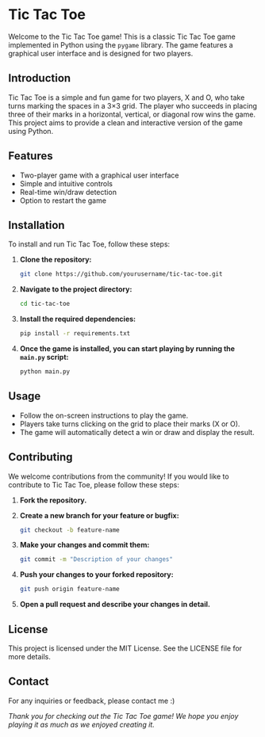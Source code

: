 # Tic Tac Toe

Welcome to the Tic Tac Toe game! This is a classic Tic Tac Toe game implemented in Python using the `pygame` library. The game features a graphical user interface and is designed for two players.

## Introduction

Tic Tac Toe is a simple and fun game for two players, X and O, who take turns marking the spaces in a 3×3 grid. The player who succeeds in placing three of their marks in a horizontal, vertical, or diagonal row wins the game. This project aims to provide a clean and interactive version of the game using Python.

## Features

- Two-player game with a graphical user interface
- Simple and intuitive controls
- Real-time win/draw detection
- Option to restart the game

## Installation

To install and run Tic Tac Toe, follow these steps:

1. **Clone the repository:**
    ```sh
    git clone https://github.com/yourusername/tic-tac-toe.git
    ```
2. **Navigate to the project directory:**
    ```sh
    cd tic-tac-toe
    ```
3. **Install the required dependencies:**
    ```sh
    pip install -r requirements.txt
    ```
4. **Once the game is installed, you can start playing by running the `main.py` script:**
    ```sh
    python main.py
    ```

## Usage

- Follow the on-screen instructions to play the game.
- Players take turns clicking on the grid to place their marks (X or O).
- The game will automatically detect a win or draw and display the result.

## Contributing

We welcome contributions from the community! If you would like to contribute to Tic Tac Toe, please follow these steps:

1. **Fork the repository.**

2. **Create a new branch for your feature or bugfix:**
    ```sh
    git checkout -b feature-name
    ```

3. **Make your changes and commit them:**
    ```sh
    git commit -m "Description of your changes"
    ```

4. **Push your changes to your forked repository:**
    ```sh
    git push origin feature-name
    ```

5. **Open a pull request and describe your changes in detail.**

## License
This project is licensed under the MIT License. See the LICENSE file for more details.

## Contact
For any inquiries or feedback, please contact me :)

*Thank you for checking out the Tic Tac Toe game! We hope you enjoy playing it as much as we enjoyed creating it.*